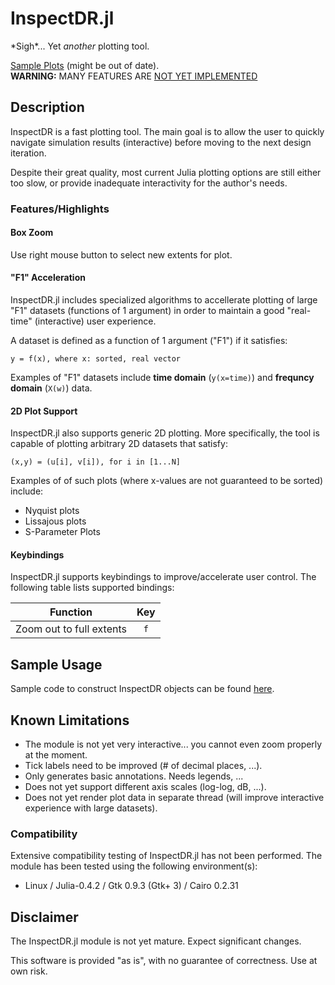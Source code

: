 # InspectDR.jl

\*Sigh\*... Yet *another* plotting tool.

[Sample Plots](https://github.com/ma-laforge/FileRepo/tree/master/InspectDR/sampleplots/README.md) (might be out of date).<br>
**WARNING:** MANY FEATURES ARE [NOT YET IMPLEMENTED](#KnownLimitations)

## Description

InspectDR is a fast plotting tool.  The main goal is to allow the user to quickly navigate simulation results (interactive) before moving to the next design iteration.

Despite their great quality, most current Julia plotting options are still either too slow, or provide inadequate interactivity for the author's needs.

### Features/Highlights

#### Box Zoom

Use right mouse button to select new extents for plot.

#### "F1" Acceleration

InspectDR.jl includes specialized algorithms to accellerate plotting of large "F1" datasets (functions of 1 argument) in order to maintain a good "real-time" (interactive) user experience.

A dataset is defined as a function of 1 argument ("F1") if it satisfies:

	y = f(x), where x: sorted, real vector

Examples of "F1" datasets include **time domain** (`y(x=time)`) and **frequncy domain** (`X(w)`) data.

#### 2D Plot Support

InspectDR.jl also supports generic 2D plotting.  More specifically, the tool is capable of plotting arbitrary 2D datasets that satisfy:

	(x,y) = (u[i], v[i]), for i in [1...N]

Examples of of such plots (where x-values are not guaranteed to be sorted) include:

 - Nyquist plots
 - Lissajous plots
 - S-Parameter Plots

#### Keybindings

InspectDR.jl supports keybindings to improve/accelerate user control.  The following table lists supported bindings:

| Function | Key |
| -------- | :---: |
| Zoom out to full extents | `f` |

## Sample Usage

Sample code to construct InspectDR objects can be found [here](sample/).

<a name="KnownLimitations"></a>
## Known Limitations

 - The module is not yet very interactive... you cannot even zoom properly at the moment.
 - Tick labels need to be improved (# of decimal places, ...).
 - Only generates basic annotations. Needs legends, ...
 - Does not yet support different axis scales (log-log, dB, ...).
 - Does not yet render plot data in separate thread (will improve interactive experience with large datasets).

### Compatibility

Extensive compatibility testing of InspectDR.jl has not been performed.  The module has been tested using the following environment(s):

 - Linux / Julia-0.4.2 / Gtk 0.9.3 (Gtk+ 3) / Cairo 0.2.31

## Disclaimer

The InspectDR.jl module is not yet mature.  Expect significant changes.

This software is provided "as is", with no guarantee of correctness.  Use at own risk.
